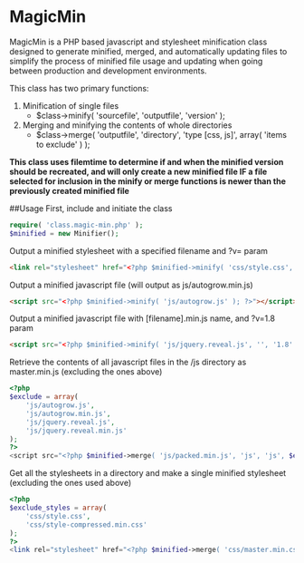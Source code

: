 MagicMin
=========

MagicMin is a PHP based javascript and stylesheet minification class designed to generate minified, merged, and automatically updating files to simplify the process of minified file usage and updating when going between production and development environments.

This class has two primary functions:

1. Minification of single files
    * $class->minify( 'sourcefile', 'outputfile', 'version' );
2. Merging and minifying the contents of whole directories
    * $class->merge( 'outputfile', 'directory', 'type [css, js]', array( 'items to exclude' ) );
    
**This class uses filemtime to determine if and when the minified version should be recreated, and will only create a new minified file IF a file selected for inclusion in the minify or merge functions is newer than the previously created minified file**

##Usage
First, include and initiate the class

```php
require( 'class.magic-min.php' );
$minified = new Minifier();
```
Output a minified stylesheet with a specified filename and ?v= param 

```html
<link rel="stylesheet" href="<?php $minified->minify( 'css/style.css', 'css/style-compressed.min.css', '1.1' ); ?>" />
```

Output a minified javascript file (will output as js/autogrow.min.js)

```html
<script src="<?php $minified->minify( 'js/autogrow.js' ); ?>"></script>
```

Output a minified javascript file with [filename].min.js name, and ?v=1.8 param

```html
<script src="<?php $minified->minify( 'js/jquery.reveal.js', '', '1.8' ); ?>"></script>
```

Retrieve the contents of all javascript files in the /js directory as master.min.js (excluding the ones above)

```php
<?php
$exclude = array( 
    'js/autogrow.js', 
    'js/autogrow.min.js', 
    'js/jquery.reveal.js', 
    'js/jquery.reveal.min.js'
);
?>
<script src="<?php $minified->merge( 'js/packed.min.js', 'js', 'js', $exclude ); ?>"></script>
```

Get all the stylesheets in a directory and make a single minified stylesheet (excluding the ones used above)

```php
<?php
$exclude_styles = array(
    'css/style.css', 
    'css/style-compressed.min.css'
);
?>
<link rel="stylesheet" href="<?php $minified->merge( 'css/master.min.css', 'css', 'css', $exclude_styles ); ?>" />
```